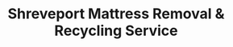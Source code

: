 ---
layout: location.njk
title: "Shreveport Mattress Removal & Recycling Service"
description: "Shreveport mattress recycling with 1M+ mattresses recycled nationwide. Next-day pickup  100% recycling guaranteed. Serving the Ark-La-Tex region with casino and healthcare industry scheduling."
permalink: /mattress-removal/louisiana/shreveport/
city: Shreveport
state: Louisiana
stateAbbreviation: LA
stateSlug: louisiana
tier: 2
coordinates:
  lat: 32.5252
  lng: -93.7502
pricing:
  startingPrice: 125
  single: 125
  queen: 155
  king: 180
  boxSpring: 30
neighborhoods:
  - name: Downtown
    zipCodes: [71101]
  - name: Highland
    zipCodes: [71104]
  - name: Broadmoor
    zipCodes: [71105]
  - name: Queensborough
    zipCodes: [71105]
  - name: Pierremont
    zipCodes: [71106]
  - name: South Highlands
    zipCodes: [71106]
  - name: Caddo Heights
    zipCodes: [71109]
  - name: Sunset Acres
    zipCodes: [71108]
  - name: Lakewood
    zipCodes: [71108]
  - name: Cross Lake
    zipCodes: [71108]
  - name: Cedar Grove
    zipCodes: [71109]
  - name: Stoner Hill
    zipCodes: [71104]
  - name: Allendale
    zipCodes: [71103]
  - name: Cooper Road
    zipCodes: [71106]
  - name: Line Avenue
    zipCodes: [71104]
  - name: Kings Highway
    zipCodes: [71103]
  - name: Youree Drive
    zipCodes: [71105]
  - name: Bossier City
    zipCodes: [71111]
  - name: Red River District
    zipCodes: [71101]
  - name: Cross Bayou
    zipCodes: [71107]
  - name: Mooretown
    zipCodes: [71103]
  - name: Hollywood
    zipCodes: [71108]
zipCodes: [71101, 71103, 71104, 71105, 71106, 71107, 71108, 71109, 71111]
recyclingPartners:
  - Caddo Parish Solid Waste
  - City of Shreveport Environmental Services  
  - Waste Management Northwest Louisiana
  - Keep Shreveport Beautiful
localRegulations: "Caddo Parish bulk collection operates on scheduled routes with advance notification requirements. We eliminate scheduling complexity by providing convenient door-to-door pickup with guaranteed 100% mattress recycling."
nearbyCities:
  - name: Bossier City
    slug: bossier-city
    distance: 3
    isSuburb: true
  - name: Monroe
    slug: monroe
    distance: 110
    isSuburb: false
  - name: Lake Charles
    slug: lake-charles
    distance: 220
    isSuburb: false
reviews:
  count: 428
  featured:
    - text: "Casino shift schedules are crazy but these guys worked around my Thursday afternoon availability perfectly. Had two mattresses cleared before weekend gaming rush."
      author: "Robert D."
      neighborhood: "Downtown"
    - text: "Work at the hospital and my schedule is all over the place. These guys came Wednesday at 2 PM when I was actually awake. Much easier than trying to haul mattresses to the dump myself."
      author: "Dr. Amanda S."
      neighborhood: "Highland"  
    - text: "Oil field rotation meant I had exactly two days home to handle this. Quick response, next-day pickup, done deal."
      author: "Marcus J."
      neighborhood: "Cedar Grove"
faqs:
  - question: "Is every Shreveport mattress pickup guaranteed to be recycled?"
    answer: "Completely! We maintain 100% recycling rate across 1+ million mattresses nationwide over 13+ years. Every Shreveport mattress reaches certified facilities where springs become construction materials, foam transforms into carpet padding, and fabrics join textile recycling streams."
  - question: "What areas do you cover throughout Shreveport?"
    answer: "Complete coverage spans all Shreveport neighborhoods, from downtown casino districts to Highland healthcare areas and residential communities in Pierremont and Cedar Grove. We coordinate efficiently with Ark-La-Tex schedules including casino shifts and oil field rotations."
  - question: "How do you accommodate Shreveport's diverse work schedules?"
    answer: "Our 13+ years serving regional centers means understanding casino industry shifts, healthcare worker rotations, and oil field scheduling patterns. We coordinate with facilities throughout the Ark-La-Tex region for seamless employee housing service."
  - question: "What services are included in Shreveport's $125 base price?"
    answer: "Full service encompasses pickup, Caddo Parish-compliant disposal, transportation, and guaranteed 100% recycling. Additional fees apply for stairs ($10/flight) and carries exceeding 75 feet. Zero landfill disposal, guaranteed."
  - question: "Do you work around Shreveport's casino and healthcare industry calendars?"
    answer: "Absolutely! We understand the Ark-La-Tex region's unique scheduling including casino operations, LSU Health facility demands, and oil field worker rotations. Our team provides flexible scheduling for busy professionals and families navigating Shreveport's diverse economy."
  - question: "How does your service compare to Caddo Parish bulk collection?"
    answer: "Parish bulk collection requires route scheduling and advance notification, while our specialized service delivers predictable next-day pickup with guaranteed 100% recycling - no route coordination needed, notification requirements, or parish scheduling restrictions."
  - question: "Do you maintain proper licensing for Caddo Parish operations?"
    answer: "Yes, we hold complete Caddo Parish waste hauling licenses and partner exclusively with approved facilities. Unlike standard municipal services potentially using landfill disposal, we guarantee every mattress reaches certified recycling facilities, supporting Shreveport's economic development values through our proven 1+ million mattress recycling track record."
  - question: "Can you coordinate with casino workers and healthcare professionals?"
    answer: "Definitely! Our regional expertise includes scheduling with casino facilities, healthcare workers managing shift demands, and families balancing diverse employment throughout the Ark-La-Tex region. We deliver reliable service matching professional needs in Louisiana's entertainment and healthcare hub."
schema:
  "@context": "https://schema.org"
  "@type": "LocalBusiness"
  "name": "A Bedder World Shreveport"
  "address":
    "@type": "PostalAddress"
    "addressLocality": "Shreveport"
    "addressRegion": "Louisiana"
    "addressCountry": "US"
  "geo":
    "@type": "GeoCoordinates"
    "latitude": 32.5252
    "longitude": -93.7502
  "telephone": "720-263-6094"
  "priceRange": "$125-$180"
  "serviceArea": "Shreveport, Louisiana"
  "aggregateRating":
    "@type": "AggregateRating"
    "ratingValue": "4.9"
    "reviewCount": "428"
pageContent:
  heroDescription: "Reliable mattress removal throughout the Ark-La-Tex region's largest city. Next-day service from downtown casino districts to Highland medical areas across all Shreveport neighborhoods. Flexible scheduling accommodating casino workers, healthcare professionals, and regional families. Backed by 1M+ mattresses recycled nationwide."
  aboutService: |
    <p>Shreveport's diverse economy demands flexible mattress pickup scheduling - from casino worker shift patterns to LSU Health facility rotations throughout the Ark-La-Tex region's economic center. Our service adapts to this regional hub's unique requirements, covering downtown gaming districts to residential neighborhoods in Highland and Pierremont, streamlining mattress removal for Northwest Louisiana's most dynamic community.</p>
    
    <p>Nearly 1,600 Shreveport customers have selected our dependable service over Caddo Parish bulk collection route restrictions. From clearing casino employee housing during shift changes to assisting healthcare professionals with home upgrades and supporting oil field families during rotation periods, our flexible timing harmonizes with this regional center's distinctive entertainment industry schedules and healthcare facility demands.</p>
    
    <p>Each mattress undergoes 100% recycling through certified facilities - avoiding Caddo Parish landfill contributions entirely. Springs become construction materials, foam transforms into carpet padding, and fabrics enter textile recycling streams. This environmental stewardship matches Shreveport's regional leadership values and economic development goals, reinforced by our 1+ million mattress recycling achievement nationwide.</p>
  serviceAreasIntro: "Across Shreveport's varied communities from downtown entertainment districts to Highland healthcare facilities and family neighborhoods throughout Louisiana's distinguished Ark-La-Tex regional center, our service network encompasses all residential areas:"
  regulationsCompliance: "Licensed Caddo Parish waste haulers providing specialized mattress recycling, we work within municipal collection systems and scheduled route requirements. While parish bulk collection mandates route scheduling with advance notification and municipal timing constraints, our service offers immediate next-day pickup with transparent pricing and guaranteed 100% recycling through certified facilities - removing route coordination requirements, notification schedules, and parish collection limitations."
  environmentalImpact: |
    <p>Regional hub mattress waste from casino employee housing transitions, healthcare worker relocations, and oil field family moves generates considerable disposal volume, yet our recycling-first methodology eliminates all Shreveport mattresses from landfill disposal. Adding to our 1+ million mattresses recycled nationwide throughout 13+ years, every Shreveport pickup advances environmental protection through comprehensive materials recovery reinforcing entertainment industry sustainability initiatives and healthcare community environmental stewardship.</p>
    
    <p>Strategic partnerships convert Shreveport mattresses into productive materials - steel springs support Ark-La-Tex construction development projects, memory foam becomes underlay for casino and healthcare facilities, and fabric components join textile recycling networks. This methodology aligns with LSU Health and casino industry sustainability objectives while supporting Caddo Parish environmental programs and responsible regional waste management reflecting Shreveport's role as Louisiana's distinguished entertainment and healthcare regional center.</p>
    
    <p>Entertainment workers, healthcare professionals, oil field families, and residents across Shreveport neighborhoods gain from mattress disposal maintaining materials in productive use rather than consuming parish landfill resources. Our environmental stewardship supports community economic development objectives and regional leadership while advancing sustainable practices honoring Shreveport's position as Louisiana's premier Ark-La-Tex entertainment and healthcare hub.</p>
  howItWorksScheduling: "Service coordination adapts to Shreveport's regional calendar - accommodating casino operational schedules, healthcare facility shift patterns, oil field rotation timing, and family needs while maintaining professional service standards and facility access requirements throughout Louisiana's distinguished Ark-La-Tex entertainment and healthcare center."
  howItWorksService: "Our skilled team manages Shreveport's regional dynamics with precision - from casino district coordination to healthcare facility logistics and residential neighborhood service throughout Caddo Parish's distinguished entertainment and healthcare employment center."
  howItWorksDisposal: "Every Shreveport mattress advances our 1+ million recycling milestone through systematic materials separation procedures. Springs, foam, and fabrics receive certified facility processing, converting regional community waste into productive new materials rather than parish landfill burden - advancing Shreveport's economic development objectives and nationwide sustainability progress through responsible Ark-La-Tex regional stewardship."
  sidebarStats:
    mattressesRemoved: "1,634"
---